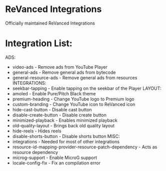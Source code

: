 # ReVanced Integrations
Officially maintained ReVanced Integrations

# Integration List:
ADS:
- video-ads - Remove ads from YouTube Player
- general-ads - Remove general ads from bytecode
- general-resource-ads - Remove general ads from resources
INTEGRATIONS:
- seekbar-tapping - Enable tapping on the seekbar of the Player
LAYOUT:
- amoled - Enable Pure/Pitch Black theme
- premium-heading - Change YouTube logo to Premium logo
- custom-branding - Change YouTube icon to ReVanced icon
- hide-cast-button - Disable cast button
- disable-create-button - Disable create button
- minimized-playback - Enables minimized playback
- old-quality-layout - Brings back old quality layout
- hide-reels - Hides reels
- disable-shorts-button - Disable shorts button
MISC:
- integrations - Needed for most of other integrations
- resource-id-mapping-provider-resource-patch-dependency - Acts as resource dependency
- microg-support - Enable MicroG support
- locale-config-fix - Fix an compilation error

